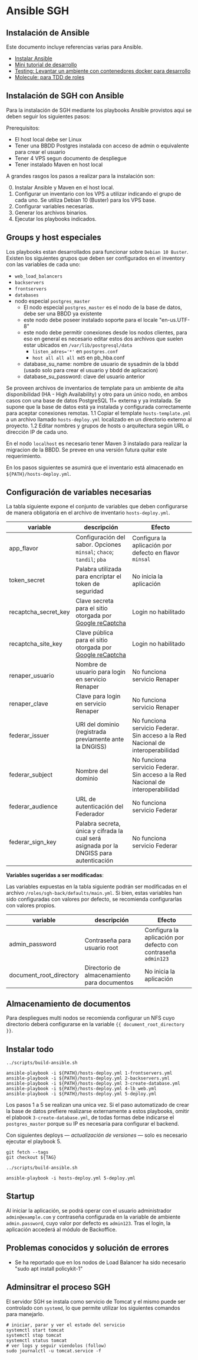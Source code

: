 # Ansible SGH

## Instalación de Ansible

Este documento incluye referencias varias para Ansible.

* [Instalar Ansible](documentacion/setup-ansible.md)
* [Mini tutorial de desarrollo](documentacion/develop.md)
* [Testing: Levantar un ambiente con contenedores docker para desarrollo](documentacion/test.md)
* [Molecule: para TDD de roles](Docker-test.md)

## Instalación de SGH con Ansible

Para la instalación de SGH mediante los playbooks Ansible provistos aqui se deben seguir los siguientes pasos:

Prerequisitos:
* El host local debe ser Linux 
* Tener una BBDD Postgres instalada con acceso de admin o equivalente para crear el usuario
* Tener 4 VPS segun documento de despliegue
* Tener instalado Maven en host local 

A grandes rasgos los pasos a realizar para la instalación son:

0. Instalar Ansible y Maven en el host local.
1. Configurar un inventario con los VPS a utilizar indicando el grupo de cada uno. Se utiliza Debian 10 (Buster) para los VPS base. 
2. Configurar variables necesarias.
3. Generar los archivos binarios. 
4. Ejecutar los playbooks indicados.

## Groups y host especiales

Los playbooks estan desarrollados para funcionar sobre `Debian 10 Buster`.
Existen los siguientes grupos que deben ser configurados en el inventory con las variables de cada uno:

* `web_load_balancers`
* `backservers`
* `frontservers`
* `databases`
* nodo especial `postgres_master`
   * El nodo especial `postgres_master` es el nodo de la base de datos, debe ser una BBDD ya existente
   * este nodo debe poseer instalado soporte para el locale "en-us.UTF-8"
   * este nodo debe permitir conexiones desde los nodos clientes, para eso en general es necesario editar estos dos archivos que suelen estar ubicados en `/var/lib/postgresql/data`
      * `listen_adres='*'` en `postgres.conf` 
      * `host all all all md5` en pb_hba.conf
   * database_su_name: nombre de usuario de sysadmin de la bbdd (usado solo para crear el usuario y bbdd de aplicacion)
   * database_su_password: clave del usuario anterior


Se proveen archivos de inventarios de template para un ambiente de alta disponibilidad (HA - High Availability) y otro para un único nodo, en ambos casos con una base de datos PostgreSQL 11+ externa y ya instalada.
Se supone que la base de datos está ya instalada y configurada correctamente para aceptar conexiones remotas.
   1.1 Copiar el template `hosts-template.yml` a un archivo llamado `hosts-deploy.yml` localizado en un directorio externo al proyecto.
   1.2 Editar nombres y grupos de hosts o arquitectura según URL o dirección IP de cada uno. 

En el nodo `localhost` es necesario tener Maven 3 instalado para realizar la migracion de la BBDD.
Se prevee en una versión futura quitar este requerimiento.

En los pasos siguientes se asumirá que el inventario está almacenado en `${PATH}/hosts-deploy.yml`.

## Configuración de variables necesarias

La tabla siguiente expone el conjunto de variables que deben configurarse de manera obligatoria en el archivo de inventario `hosts-deploy.yml`.

| variable     | descripción | Efecto |
| ------------ | ----------- | ------- |
| app_flavor   | Configuración del sabor. Opciones `minsal`; `chaco`; `tandil`; `pba`  | Configura la aplicación por defecto en flavor `minsal`  |
| token_secret | Palabra utilizada para encriptar el token de seguridad | No inicia la aplicación |
| recaptcha_secret_key | Clave secreta para el sitio otorgada por [Google reCaptcha](https://www.google.com/recaptcha/admin/create) | Login no habilitado |
| recaptcha_site_key | Clave pública para el sitio otorgada por [Google reCaptcha](https://www.google.com/recaptcha/admin/create) | Login no habilitado |
| renaper_usuario | Nombre de usuario para login en servicio Renaper | No funciona servicio Renaper | 
| renaper_clave | Clave para login en servicio Renaper | No funciona servicio Renaper | 
| federar_issuer | URI del dominio (registrada previamente ante la DNGISS)  | No funciona servicio Federar. Sin acceso a la Red Nacional de interoperabilidad |
| federar_subject | Nombre del dominio | No funciona servicio Federar. Sin acceso a la Red Nacional de interoperabilidad |
| federar_audience | URL de autenticación del Federador | No funciona servicio Federar |
| federar_sign_key | Palabra secreta, única y cifrada la cual será asignada por la DNGISS para autenticación | No funciona servicio Federar |
 
**Variables sugeridas a ser modificadas**: 

Las variables expuestas en la tabla siguiente podrán ser modificadas en el archivo `/roles/sgh-back/defaults/main.yml`. Si bien, estas variables han sido configuradas con valores por defecto, se recomienda configurarlas con valores propios. 

| variable     | descripción | Efecto |
| ------------ | ----------- | ------- |
| admin_password | Contraseña para usuario root | Configura la aplicación por defecto con contraseña `admin123`|
| document_root_directory | Directorio de almacenamiento para documentos | No inicia la aplicación |

## Almacenamiento de documentos
Para despliegues multi nodos se recomienda configurar un NFS cuyo directorio deberá configurarse en la variable `{{ document_root_directory }}`.  

## Instalar todo

```
../scripts/build-ansible.sh

ansible-playbook -i ${PATH}/hosts-deploy.yml 1-frontservers.yml
ansible-playbook -i ${PATH}/hosts-deploy.yml 2-backservers.yml
ansible-playbook -i ${PATH}/hosts-deploy.yml 3-create-database.yml
ansible-playbook -i ${PATH}/hosts-deploy.yml 4-lb_web.yml
ansible-playbook -i ${PATH}/hosts-deploy.yml 5-deploy.yml
```

Los pasos 1 a 5 se realizan una unica vez. 
Si el paso automatizado de crear la base de datos prefiere realizarse externamente a estos playbooks, omitir el plabook `3-create-database.yml`, de todas formas debe indicarse el `postgres_master` porque su IP es necesaria para configurar el backend.

Con siguientes deploys — *actualización de versiones* — solo es necesario ejecutar el playbook 5.

```shell
git fetch --tags
git checkout ${TAG}

../scripts/build-ansible.sh

ansible-playbook -i hosts-deploy.yml 5-deploy.yml
```

## Startup 
Al iniciar la aplicación, se podrá operar con el usuario administrador `admin@example.com` y contraseña configurada en la variable de ambiente `admin.password`, cuyo valor por defecto es `admin123`. Tras el login, la aplicación accederá al módulo de Backoffice.    

## Problemas conocidos y solución de errores

* Se ha reportado que en los nodos de Load Balancer ha sido necesario  "sudo apt install policykit-1"


## Adminsitrar el proceso SGH

El servidor SGH se instala como servicio de Tomcat y el mismo puede ser controlado con `systemd`, lo que permite utilizar los siguientes comandos para manejarlo.

```shell
# iniciar, parar y ver el estado del servicio
systemctl start tomcat
systemctl stop tomcat
systemctl status tomcat
# ver logs y seguir viendolos (follow)
sudo journalctl -u tomcat.service -f
```
